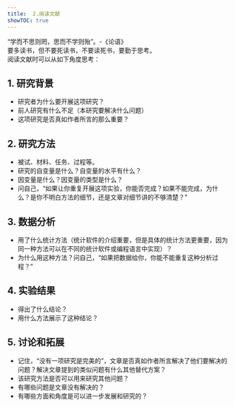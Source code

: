 ```yaml
---
title:  2.阅读文献
showTOC: true
---
```


“学而不思则罔，思而不学则殆”。-《论语》\
要多读书，但不要死读书，不要读死书，要勤于思考。\
阅读文献时可以从如下角度思考：

## 1. 研究背景

- 研究者为什么要开展这项研究？
- 前人研究有什么不足（本研究要解决什么问题）
- 这项研究是否真如作者所言的那么重要？

## 2. 研究方法

- 被试、材料、任务、过程等。
- 研究的自变量是什么？自变量的水平有什么？
- 因变量是什么？因变量的类型是什么？
- 问自己，“如果让你重复开展这项实验，你能否完成？如果不能完成，为什么？是你不明白方法的细节，还是文章对细节讲的不够清楚？”

## 3. 数据分析

- 用了什么统计方法（统计软件的介绍重要，但是具体的统计方法更重要，因为同一种方法可以在不同的统计软件或编程语言中实现）？
- 为什么用这种方法？问自己，“如果把数据给你，你能不能重复这种分析过程？”

## 4. 实验结果

- 得出了什么结论？
- 用什么方法展示了这种结论？

## 5. 讨论和拓展

- 记住，“没有一项研究是完美的”，文章是否真如作者所言解决了他们要解决的问题？解决文章提到的类似问题有什么其他替代方案？
- 该研究方法是否可以用来研究其他问题？
- 有哪些问题是文章没有解决的？
- 有哪些方面和角度是可以进一步发展和研究的？